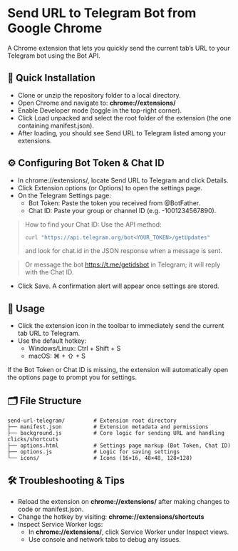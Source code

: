 # Send URL to Telegram Bot from Google Chrome

A Chrome extension that lets you quickly send the current tab’s URL to your Telegram bot using the Bot API.


## 🚀 Quick Installation
- Clone or unzip the repository folder to a local directory.
- Open Chrome and navigate to: **chrome://extensions/**
- Enable Developer mode (toggle in the top-right corner).
- Click Load unpacked and select the root folder of the extension (the one containing manifest.json).
- After loading, you should see Send URL to Telegram listed among your extensions.

## ⚙️ Configuring Bot Token & Chat ID
- In chrome://extensions/, locate Send URL to Telegram and click Details.
- Click Extension options (or Options) to open the settings page.
- On the Telegram Settings page:
  - Bot Token: Paste the token you received from @BotFather.
  - Chat ID: Paste your group or channel ID (e.g. -1001234567890).

> How to find your Chat ID:
> Use the API method:
> ```bash
> curl "https://api.telegram.org/bot<YOUR_TOKEN>/getUpdates"
> ```
> and look for chat.id in the JSON response when a message is sent.

> Or message the bot https://t.me/getidsbot in Telegram; it will reply with the Chat ID.

- Click Save. A confirmation alert will appear once settings are stored.

## 🎯 Usage
- Click the extension icon in the toolbar to immediately send the current tab URL to Telegram.
- Use the default hotkey:
  - Windows/Linux: Ctrl + Shift + S
  - macOS: ⌘ + ⇧ + S

If the Bot Token or Chat ID is missing, the extension will automatically open the options page to prompt you for settings.

## 🗂 File Structure
```
send-url-telegram/         # Extension root directory
├── manifest.json          # Extension metadata and permissions
├── background.js          # Core logic for sending URL and handling clicks/shortcuts
├── options.html           # Settings page markup (Bot Token, Chat ID)
├── options.js             # Logic for saving settings
└── icons/                 # Icons (16×16, 48×48, 128×128)
```

## 🛠 Troubleshooting & Tips
- Reload the extension on **chrome://extensions/** after making changes to code or manifest.json.
- Change the hotkey by visiting: **chrome://extensions/shortcuts**
- Inspect Service Worker logs:
  - In **chrome://extensions/**, click Service Worker under Inspect views.
  - Use console and network tabs to debug any issues.